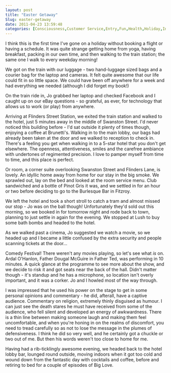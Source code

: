 ```yaml
---
layout: post
title: "Easter Getaway"
Slug: easter-getaway
date: 2011-04-23 13:59:48
categories: [Consciousness,Customer Service,Entry,Fun,Health,Holiday,Indii,Lifestyle,Personal]
---
```

I think this is the first time I've gone on a holiday without booking a flight or having a schedule. It was quite strange getting home from yoga, having breakfast, packing in our own time, and then walking to the train station; the same one I walk to every weekday morning!

We got on the train with our luggage - two hand-luggage sized bags and a courier bag for the laptop and cameras. It felt quite awesome that our life could fit in so little space. We could have been off anywhere for a week and had everything we needed (although I did forget my book!)

On the train ride in, Jo grabbed her laptop and checked Facebook and I caught up on our eBay questions - so grateful, as ever, for technology that allows us to work (or play) from anywhere.

Arriving at Flinders Street Station, we exited the train station and walked to the hotel, just 5 minutes away in the middle of Swanston Street. I'd never noticed this building before - I'd sat outside it plenty of times though, enjoying a coffee at Brunetti's. Walking in to the main lobby, our bags had already been taken at the door and we walked to reception to check in. There's a feeling you get when walking in to a 5-star hotel that you don't get elsewhere. The openness, attentiveness, smiles and the carefree ambiance with undertones of regimented precision. I love to pamper myself from time to time, and this place is perfect.

Or room, a corner suite overlooking Swanston Street and Flinders Lane, is lovely. An idyllic home away from home for our stay in the big smoke. We sprawled out, lay on the bed and looked at the room service menu. Club sandwiched and a bottle of Pinot Gris it was, and we settled in for an hour or two before deciding to go to the Burlesque Bar in Fitzroy.

We left the hotel and took a short stroll to catch a tram and almost missed our stop - Jo was on the ball though! Unfortunately they'd sold out this morning, so we booked in for tomorrow night and rode back to town, planning to just settle in again for the evening. We stopped at Lush to buy some bath bombs and headed to the hotel.

As we walked past a cinema, Jo suggested we watch a movie, so we headed up and I became a little confused by the extra security and people scanning tickets at the door...

Comedy Festival! There weren't any movies playing, so let's see what _is_ on. Ardal O'Hanlon, Father Dougal McGuire in Father Ted, was performing in 10 minutes. A quick glance at the programme to see more about the show, and we decide to risk it and got seats near the back of the hall. Didn't matter though - it's standup and he has a microphone, so location isn't overly important, and it was a corker. Jo and I howled most of the way through.

I was impressed that he used his power on the stage to get in some personal opinions and commentary - he did, afterall, have a captive audience. Commentary on religion, extremely thinly disguised as humour. I can just see the death stares he must have received from some of the audience, who fell silent and developed an energy of awkwardness. There is a thin line between making someone laugh and making them feel uncomfortable, and when you're honing in on the realms of discomfort, you need to tread carefully so as not to lose the message in the plumes of defensiveness. I think he did so very well, and he certainly got a chuckle or two out of me. But then his words weren't too close to home for me.

Having had a rib-ticklingly awesome evening, we headed back to the hotel lobby bar, lounged round outside, moving indoors when it got too cold and wound down from the fantastic day with cocktails and coffee, before and retiring to bed for a couple of episodes of Big Love.
